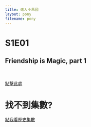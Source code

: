 ```yaml
---
title: 進入小馬國
layout: pony
filename: pony
--- 
```


<h1 id="episode">S1E01</h1>
<h2 id="title">Friendship is Magic, part 1</h2>
<br>
<br>
<a id="link" href="https://linbei9487.github.io/pony/G4/S1#tit0"> 點擊此處</a>







<h1>找不到集數?</h1>
<a href="https://linbei9487.github.io/pony/history"> 點我看歷史集數</a>

<script src="/src/js/pony.js"></script>    